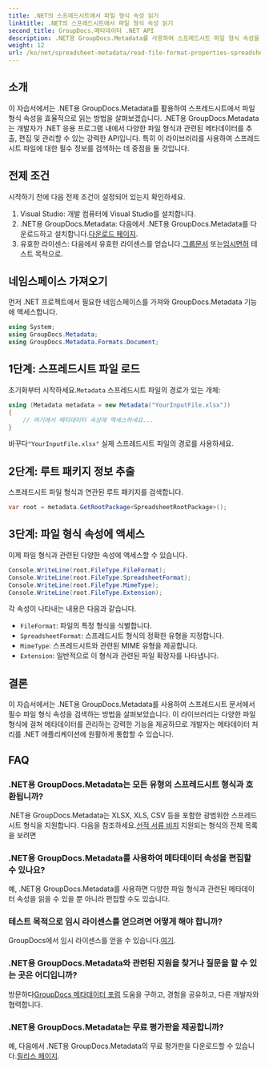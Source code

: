 ```yaml
---
title: .NET의 스프레드시트에서 파일 형식 속성 읽기
linktitle: .NET의 스프레드시트에서 파일 형식 속성 읽기
second_title: GroupDocs.메타데이터 .NET API
description: .NET용 GroupDocs.Metadata를 사용하여 스프레드시트 파일 형식 속성을 읽는 방법을 알아보세요. 간단한 API 호출을 통해 파일 형식, MIME 유형 등에 액세스하세요.
weight: 12
url: /ko/net/spreadsheet-metadata/read-file-format-properties-spreadsheets/
---
```

## 소개
이 자습서에서는 .NET용 GroupDocs.Metadata를 활용하여 스프레드시트에서 파일 형식 속성을 효율적으로 읽는 방법을 살펴보겠습니다. .NET용 GroupDocs.Metadata는 개발자가 .NET 응용 프로그램 내에서 다양한 파일 형식과 관련된 메타데이터를 추출, 편집 및 관리할 수 있는 강력한 API입니다. 특히 이 라이브러리를 사용하여 스프레드시트 파일에 대한 필수 정보를 검색하는 데 중점을 둘 것입니다.
## 전제 조건
시작하기 전에 다음 전제 조건이 설정되어 있는지 확인하세요.
1. Visual Studio: 개발 컴퓨터에 Visual Studio를 설치합니다.
2.  .NET용 GroupDocs.Metadata: 다음에서 .NET용 GroupDocs.Metadata를 다운로드하고 설치합니다.[다운로드 페이지](https://releases.groupdocs.com/metadata/net/).
3.  유효한 라이센스: 다음에서 유효한 라이센스를 얻습니다.[그룹문서](https://purchase.groupdocs.com/buy) 또는[임시면허](https://purchase.groupdocs.com/temporary-license/) 테스트 목적으로.

## 네임스페이스 가져오기
먼저 .NET 프로젝트에서 필요한 네임스페이스를 가져와 GroupDocs.Metadata 기능에 액세스합니다.
```csharp
using System;
using GroupDocs.Metadata;
using GroupDocs.Metadata.Formats.Document;
```
## 1단계: 스프레드시트 파일 로드
 초기화부터 시작하세요.`Metadata` 스프레드시트 파일의 경로가 있는 개체:
```csharp
using (Metadata metadata = new Metadata("YourInputFile.xlsx"))
{
    // 여기에서 메타데이터 속성에 액세스하세요...
}
```
 바꾸다`"YourInputFile.xlsx"` 실제 스프레드시트 파일의 경로를 사용하세요.
## 2단계: 루트 패키지 정보 추출
스프레드시트 파일 형식과 연관된 루트 패키지를 검색합니다.
```csharp
var root = metadata.GetRootPackage<SpreadsheetRootPackage>();
```
## 3단계: 파일 형식 속성에 액세스
이제 파일 형식과 관련된 다양한 속성에 액세스할 수 있습니다.
```csharp
Console.WriteLine(root.FileType.FileFormat);
Console.WriteLine(root.FileType.SpreadsheetFormat);
Console.WriteLine(root.FileType.MimeType);
Console.WriteLine(root.FileType.Extension);
```
각 속성이 나타내는 내용은 다음과 같습니다.
- `FileFormat`: 파일의 특정 형식을 식별합니다.
- `SpreadsheetFormat`: 스프레드시트 형식의 정확한 유형을 지정합니다.
- `MimeType`: 스프레드시트와 관련된 MIME 유형을 제공합니다.
- `Extension`: 일반적으로 이 형식과 관련된 파일 확장자를 나타냅니다.

## 결론
이 자습서에서는 .NET용 GroupDocs.Metadata를 사용하여 스프레드시트 문서에서 필수 파일 형식 속성을 검색하는 방법을 살펴보았습니다. 이 라이브러리는 다양한 파일 형식에 걸쳐 메타데이터를 관리하는 강력한 기능을 제공하므로 개발자는 메타데이터 처리를 .NET 애플리케이션에 원활하게 통합할 수 있습니다.

## FAQ
### .NET용 GroupDocs.Metadata는 모든 유형의 스프레드시트 형식과 호환됩니까?
 .NET용 GroupDocs.Metadata는 XLSX, XLS, CSV 등을 포함한 광범위한 스프레드시트 형식을 지원합니다. 다음을 참조하세요.[선적 서류 비치](https://tutorials.groupdocs.com/metadata/net/) 지원되는 형식의 전체 목록을 보려면
### .NET용 GroupDocs.Metadata를 사용하여 메타데이터 속성을 편집할 수 있나요?
예, .NET용 GroupDocs.Metadata를 사용하면 다양한 파일 형식과 관련된 메타데이터 속성을 읽을 수 있을 뿐 아니라 편집할 수도 있습니다.
### 테스트 목적으로 임시 라이센스를 얻으려면 어떻게 해야 합니까?
 GroupDocs에서 임시 라이센스를 얻을 수 있습니다.[여기](https://purchase.groupdocs.com/temporary-license/).
### .NET용 GroupDocs.Metadata와 관련된 지원을 찾거나 질문을 할 수 있는 곳은 어디입니까?
 방문하다[GroupDocs 메타데이터 포럼](https://forum.groupdocs.com/c/metadata/14) 도움을 구하고, 경험을 공유하고, 다른 개발자와 협력합니다.
### .NET용 GroupDocs.Metadata는 무료 평가판을 제공합니까?
 예, 다음에서 .NET용 GroupDocs.Metadata의 무료 평가판을 다운로드할 수 있습니다.[릴리스 페이지](https://releases.groupdocs.com/).